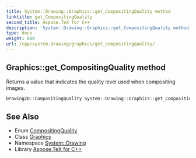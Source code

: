 ```yaml
---
title: System::Drawing::Graphics::get_CompositingQuality method
linktitle: get_CompositingQuality
second_title: Aspose.TeX for C++
description: 'System::Drawing::Graphics::get_CompositingQuality method. Returns a value that indicates the quality level used when compositing images in C++.'
type: docs
weight: 600
url: /cpp/system.drawing/graphics/get_compositingquality/
---
```

## Graphics::get_CompositingQuality method


Returns a value that indicates the quality level used when compositing images.

```cpp
Drawing2D::CompositingQuality System::Drawing::Graphics::get_CompositingQuality()
```

## See Also

* Enum [CompositingQuality](../../../system.drawing.drawing2d/compositingquality/)
* Class [Graphics](../)
* Namespace [System::Drawing](../../)
* Library [Aspose.TeX for C++](../../../)
